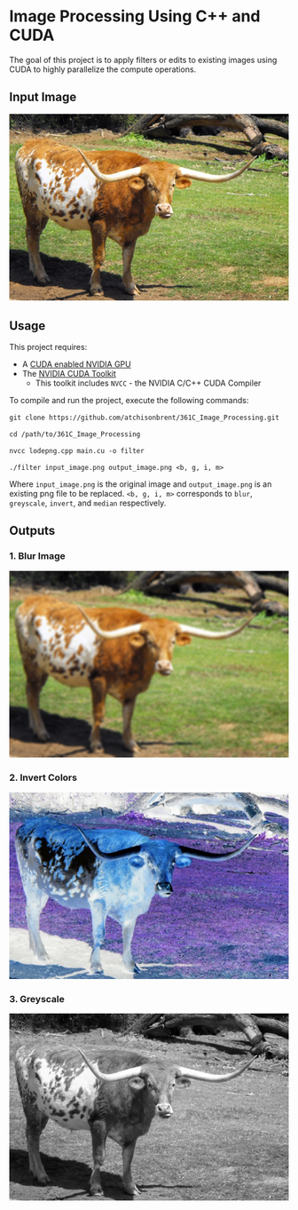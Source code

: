 # Image Processing Using C++ and CUDA
The goal of this project is to apply filters or edits to existing images using CUDA to highly parallelize the compute operations.

## Input Image
![Bevo](/images/bevo.png)

## Usage
This project requires:
* A [CUDA enabled NVIDIA GPU](https://developer.nvidia.com/cuda-gpus)
* The [NVIDIA CUDA Toolkit](https://developer.nvidia.com/cuda-toolkit)
  * This toolkit includes `NVCC` - the NVIDIA C/C++ CUDA Compiler

To compile and run the project, execute the following commands:
```
git clone https://github.com/atchisonbrent/361C_Image_Processing.git
```
```
cd /path/to/361C_Image_Processing
```
```
nvcc lodepng.cpp main.cu -o filter
```
```
./filter input_image.png output_image.png <b, g, i, m>
```
Where `input_image.png` is the original image and `output_image.png` is an existing png file to be replaced.
`<b, g, i, m>` corresponds to `blur`, `greyscale`, `invert`, and `median` respectively.

## Outputs 
### 1. Blur Image
![Blur](/images/blurbevo.png)
### 2. Invert Colors
![Invert](/images/evilbevo.png)
### 3. Greyscale
![Greyscale](/images/greybevo.png)
